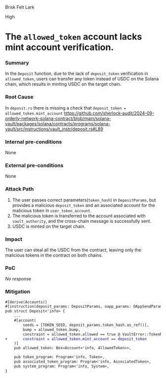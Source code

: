 Brisk Felt Lark

High

# The `allowed_token` account lacks mint account verification.

### Summary

In the `Deposit` function, due to the lack of `deposit_token` verification in `allowed_token`, users can transfer any token instead of USDC on the Solana chain, which results in minting USDC on the target chain.

### Root Cause

In `deposit.rs` there is missing a check that `deposit_token = allowed_token.mint_account`
https://github.com/sherlock-audit/2024-09-orderly-network-solana-contract/blob/main/solana-vault/packages/solana/contracts/programs/solana-vault/src/instructions/vault_instr/deposit.rs#L89


### Internal pre-conditions

None 

### External pre-conditions

None

### Attack Path

1. The user passes correct parameters(`token_hash`) in `DepositParams`, but provides a malicious `deposit_token` and an associated account for the malicious token in `user_token_account`.
2. The malicious token is transferred to the account associated with `vault_authority`, and the cross-chain message is successfully sent.
3. USDC is minted on the target chain.

### Impact

The user can steal all the USDC from the contract, leaving only the malicious tokens in the contract on both chains.

### PoC

_No response_

### Mitigation

```diff
#[derive(Accounts)]
#[instruction(deposit_params: DepositParams, oapp_params: OAppSendParams)]
pub struct Deposit<'info> {
    ...
    #[account(
        seeds = [TOKEN_SEED, deposit_params.token_hash.as_ref()],
        bump = allowed_token.bump,
        constraint = allowed_token.allowed == true @ VaultError::TokenNotAllowed
+       constraint = allowed_token.mint_account == deposit_token
    )]
    pub allowed_token: Box<Account<'info, AllowedToken>>,

    pub token_program: Program<'info, Token>,
    pub associated_token_program: Program<'info, AssociatedToken>,
    pub system_program: Program<'info, System>,
}
```